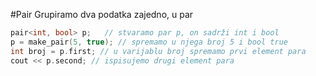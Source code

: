 #Pair
Grupiramo dva podatka zajedno, u par

```cpp
pair<int, bool> p;   // stvaramo par p, on sadrži int i bool
p = make_pair(5, true); // spremamo u njega broj 5 i bool true
int broj = p.first; // u varijablu broj spremamo prvi element para
cout << p.second; // ispisujemo drugi element para
```